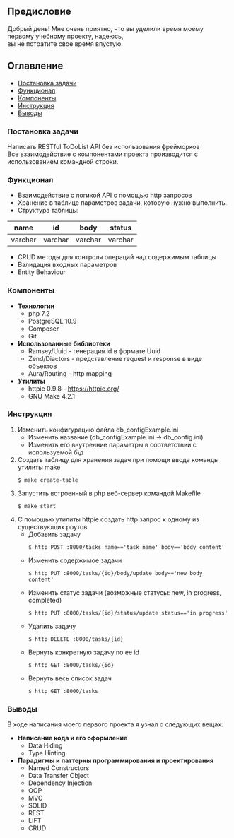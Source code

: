 
## Предисловие
Добрый день! Мне очень приятно, что вы уделили время моему первому учебному проекту, надеюсь,</br>
вы не потратите свое время впустую.

## Оглавление
* [Постановка задачи](#постановка-задачи)
* [Функционал](#функционал)
* [Компоненты](#компоненты)
* [Инструкция](#инструкция)
* [Выводы](#выводы)

### Постановка задачи
Написать RESTful ToDoList API без использования фрейморков</br>
Все взаимодействие с компонентами проекта производится с использованием командной строки.

### Функционал
* Взаимодействие с логикой API с помощью http запросов
* Хранение в таблице параметров задачи, которую нужно выполнить.</br>
* Структура таблицы:

| name    | id      | body    | status  |
|---------|---------|---------|---------|
| varchar | varchar | varchar | varchar |

* CRUD методы для контроля операций над содержимым таблицы
* Валидация входных параметров
* Entity Behaviour

### Компоненты
- **Технологии**
	- php 7.2
	- PostgreSQL 10.9
	- Composer
	- Git
- **Использованные библиотеки**
	- Ramsey/Uuid - генерация id в формате Uuid
	- Zend/Diactors - представление request и response в виде объектов
	- Aura/Routing - http mapping
- **Утилиты**
	- httpie 0.9.8 - https://httpie.org/
	- GNU Make 4.2.1

### Инструкция
1. Изменить конфигурацию файла db_configExample.ini
	- Изменить название (db_configExample.ini -> db_config.ini)
	- Изменить его внутренние параметры в соответствии с используемой б\д
2. Создать таблицу для хранения задач при помощи ввода команды утилиты make
	```
	$ make create-table
	```
3. Запустить встроенный в php веб-сервер командой Makefile
	```
	$ make start
	```
4. С помощью утилиты httpie создать http запрос к одному из существующих роутов:
	- Добавить задачу
		```
		$ http POST :8000/tasks name=='task name' body=='body content'
		```
	- Изменить содержимое задачи
		```
		$ http PUT :8000/tasks/{id}/body/update body=='new body content'
		```
	- Изменить статус задачи (возможные статусы: new, in progress, completed)
		```
		$ http PUT :8000/tasks/{id}/status/update status=='in progress'
		```
	- Удалить задачу
		```
		$ http DELETE :8000/tasks/{id}
		```
	- Вернуть конкретную задачу по ее id
		```
		$ http GET :8000/tasks/{id}
		```
	- Вернуть весь список задач
		```
		$ http GET :8000/tasks
		```

### Выводы
В ходе написания моего первого проекта я узнал о следующих вещах:
- **Написание кода и его оформление**
	- Data Hiding
	- Type Hinting
- **Парадигмы и паттерны программирования и проектирования**
	- Named Constructors
	- Data Transfer Object
	- Dependency Injection
	- OOP
	- MVC
	- SOLID
	- REST
	- LIFT
	- CRUD